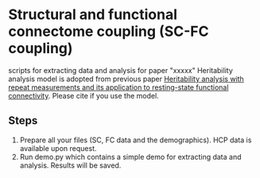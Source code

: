 # Structural and functional connectome coupling (SC-FC coupling)
scripts for extracting data and analysis for paper "xxxxx"
Heritability analysis model is adopted from previous paper [Heritability analysis with repeat measurements and its
application to resting-state functional connectivity](https://www.pnas.org/content/114/21/5521/tab-article-info). Please cite if you use the model.

## Steps
1. Prepare all your files (SC, FC data and the demographics). HCP data is available upon request.
2. Run demo.py which contains a simple demo for extracting data and analysis. Results will be saved.

